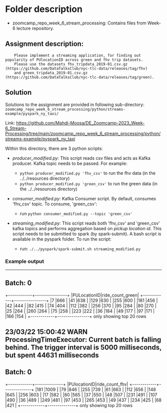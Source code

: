 # Folder description

* zoomcamp_repo_week_6_stream_processing: Contains files from Week-6 lecture repository.

## Assignment description:

        Please implement a streaming application, for finding out popularity of PUlocationID across green and fhv trip datasets.
        Please use the datasets fhv_tripdata_2019-01.csv.gz (https://github.com/DataTalksClub/nyc-tlc-data/releases/tag/fhv)
        and green_tripdata_2019-01.csv.gz (https://github.com/DataTalksClub/nyc-tlc-data/releases/tag/green). 

## Solution

Solutions to the assignment are provided in following sub-directory:
        `zoomcamp_repo_week_6_stream_processing/python/streams-example/pyspark_ny_taxi/`

Link: https://github.com/Mahdi-Moosa/DE_Zoomcamp-2023_Week-6_Stream-Processing/tree/main/zoomcamp_repo_week_6_stream_processing/python/streams-example/pyspark_ny_taxi

Within this directory, there are 3 python scripts:

* *producer_modified.py:* This script reads csv files and acts as Kafka producer. Kafka topic needs to be passed. For example:
    * `python producer_modified.py 'fhv_csv'` to run the fhv data (in the ../../resources directory)
    * `python producer_modified.py 'green_csv'` to run the green data (in the ../../resources directory)

* *consumer_modified.py:* Kafka Consumer script. By default, consumes 'fhv_csv' topic. To consume, 'green_csv':
    * run `python consumer_modified.py --topic 'green_csv'`

* *streaming_modified.py:* This script reads both 'fhv_csv' and 'green_csv' kafka topics and performs aggregation based on *pickup location id*. This script needs to be submitted to spark (by spark-submit). A bash script is available in the pyspark folder. To run the script:
    * run: `./../pyspark/spark-submit.sh streaming_modified.py`

### Example output

-------------------------------------------
Batch: 0
-------------------------------------------
+------------+----------------+
|PULocationID|ride_count_green|
+------------+----------------+
|7           |666             |
|41          |638             |
|129         |630             |
|255         |600             |
|181         |456             |
|42          |444             |
|82          |415             |
|74          |404             |
|112         |382             |
|256         |370             |
|95          |284             |
|80          |270             |
|25          |264             |
|260         |264             |
|75          |258             |
|223         |222             |
|36          |184             |
|49          |177             |
|97          |171             |
|166         |154             |
+------------+----------------+
only showing top 20 rows

23/03/22 15:00:42 WARN ProcessingTimeExecutor: Current batch is falling behind. The trigger interval is 5000 milliseconds, but spent 44631 milliseconds
-------------------------------------------
Batch: 0
-------------------------------------------
+------------+--------------+
|PUlocationID|ride_count_fhv|
+------------+--------------+
|181         |1009          |
|79          |846           |
|255         |739           |
|61          |663           |
|112         |656           |
|148         |645           |
|256         |603           |
|17          |582           |
|80          |565           |
|37          |550           |
|48          |507           |
|231         |491           |
|107         |490           |
|36          |489           |
|249         |481           |
|97          |453           |
|265         |453           |
|49          |437           |
|234         |425           |
|68          |421           |
+------------+--------------+
only showing top 20 rows